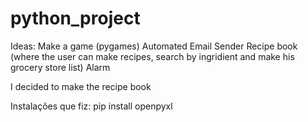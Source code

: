 # python_project

Ideas: 
Make a game (pygames)
Automated Email Sender
Recipe book (where the user can make recipes, search by ingridient and make his grocery store list)
Alarm


I decided to make the recipe book

Instalações que fiz:
pip install openpyxl
